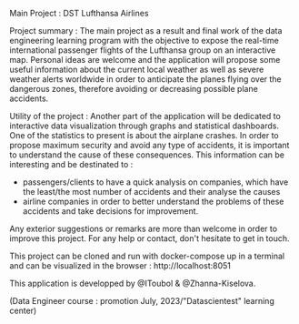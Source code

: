 Main Project : DST Lufthansa Airlines 

Project summary : The main project as a result and final work of the data engineering learning program with the objective to expose the real-time international passenger flights of the Lufthansa group on an interactive map. Personal ideas are welcome and the application will propose some useful information about the current local weather as well as severe weather alerts worldwide in order to anticipate the planes flying over the dangerous zones, therefore avoiding or decreasing possible plane accidents.

Utility of the project : Another part of the application will be dedicated to interactive data visualization through graphs and statistical dashboards. One of the statistics to present is about the airplane crashes. In order to propose maximum security and avoid any type of accidents, it is important to understand the cause of these consequences. This information can be interesting and be destinated to :

- passengers/clients to have a quick analysis on companies, which have the least/the most number of accidents and their analyse the causes 
- airline companies in order to better understand the problems of these accidents and take decisions for improvement.

Any exterior suggestions or remarks are more than welcome in order to improve this project. For any help or contact, don't hesitate to get in touch. 

This project can be cloned and run with docker-compose up in a terminal and can be visualized in the browser : http://localhost:8051

This application is developped by @IToubol & @Zhanna-Kiselova. 

(Data Engineer course : promotion July, 2023/"Datascientest" learning center)



